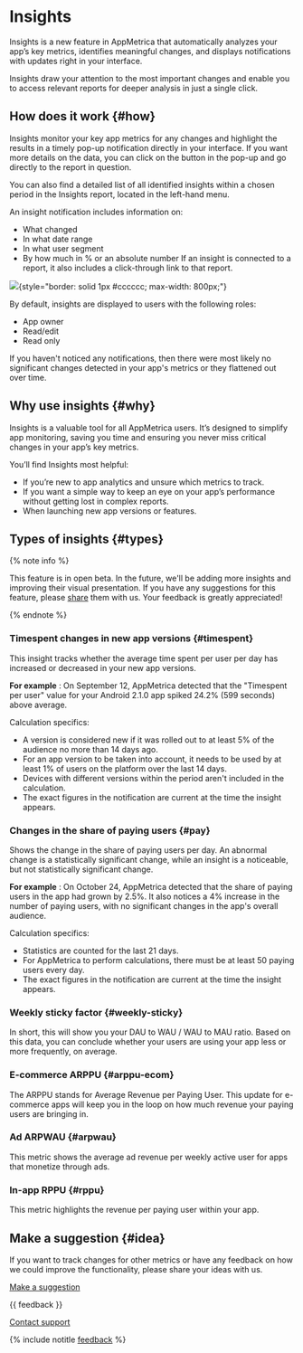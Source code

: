 # Insights

Insights is a new feature in AppMetrica that automatically analyzes your app’s key metrics, identifies meaningful changes, and displays notifications with updates right in your interface.

Insights draw your attention to the most important changes and enable you to access relevant reports for deeper analysis in just a single click.

## How does it work {#how}

Insights monitor your key app metrics for any changes and highlight the results in a timely pop-up notification directly in your interface. If you want more details on the data, you can click on the button in the pop-up and go directly to the report in question.

You can also find a detailed list of all identified insights within a chosen period in the Insights report, located in the left-hand menu.

An insight notification includes information on:

- What changed
- In what date range
- In what user segment
- By how much in % or an absolute number
If an insight is connected to a report, it also includes a click-through link to that report.

![](../../_images/insights-{{locale}}.png){style="border: solid 1px #cccccc; max-width: 800px;"}

By default, insights are displayed to users with the following roles:

- App owner
- Read/edit
- Read only

If you haven't noticed any notifications, then there were most likely no significant changes detected in your app's metrics or they flattened out over time.

## Why use insights {#why}

Insights is a valuable tool for all AppMetrica users. It’s designed to simplify app monitoring, saving you time and ensuring you never miss critical changes in your app’s key metrics.

You’ll find Insights most helpful:

- If you’re new to app analytics and unsure which metrics to track.
- If you want a simple way to keep an eye on your app’s performance without getting lost in complex reports.
- When launching new app versions or features.

## Types of insights {#types}

{% note info %}

This feature is in open beta. In the future, we'll be adding more insights and improving their visual presentation. If you have any suggestions for this feature, please [share](../troubleshooting/improvement-idea.md) them with us. Your feedback is greatly appreciated!

{% endnote %}

### Timespent changes in new app versions {#timespent}

This insight tracks whether the average time spent per user per day has increased or decreased in your new app versions.

**For example**
:   On September 12, AppMetrica detected that the "Timespent per user" value for your Android 2.1.0 app spiked 24.2% (599 seconds) above average.

Calculation specifics:

- A version is considered new if it was rolled out to at least 5% of the audience no more than 14 days ago.
- For an app version to be taken into account, it needs to be used by at least 1% of users on the platform over the last 14 days.
- Devices with different versions within the period aren't included in the calculation.
- The exact figures in the notification are current at the time the insight appears.

### Changes in the share of paying users {#pay}

Shows the change in the share of paying users per day. An abnormal change is a statistically significant change, while an insight is a noticeable, but not statistically significant change.

**For example**
:   On October 24, AppMetrica detected that the share of paying users in the app had grown by 2.5%. It also notices a 4% increase in the number of paying users, with no significant changes in the app's overall audience.

<!-- How to interpret this data:

- If the share grew and the absolute number didn't change, then the paying audience remained the same and the non-paying audience reduced the use of the app.
- If the share grew along with the audience, this could indicate improvements in the quality of your app's traffic.-->

Calculation specifics:

- Statistics are counted for the last 21 days.
- For AppMetrica to perform calculations, there must be at least 50 paying users every day.
- The exact figures in the notification are current at the time the insight appears.

### Weekly sticky factor {#weekly-sticky}

In short, this will show you your DAU to WAU / WAU to MAU ratio. Based on this data, you can conclude whether your users are using your app less or more frequently, on average.

### E-commerce ARPPU {#arppu-ecom}

The ARPPU stands for Average Revenue per Paying User. This update for e-commerce apps will keep you in the loop on how much revenue your paying users are bringing in.

### Ad ARPWAU {#arpwau}

This metric shows the average ad revenue per weekly active user for apps that monetize through ads.

### In-app RPPU {#rppu}

This metric highlights the revenue per paying user within your app.

## Make a suggestion {#idea}

If you want to track changes for other metrics or have any feedback on how we could improve the functionality, please share your ideas with us.

[Make a suggestion](../troubleshooting/improvement-idea.md)

{{ feedback }}

<a href="../troubleshooting/feedback-new">
  <span class="button">Contact support</span>
</a>

{% include notitle [feedback](../_includes/feedback-button.md) %}
